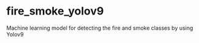 # fire_smoke_yolov9
Machine learning model for detecting the fire and smoke classes by using Yolov9
